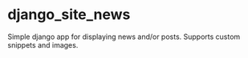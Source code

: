 django_site_news
================

Simple django app for displaying news and/or posts. Supports custom snippets and images.
